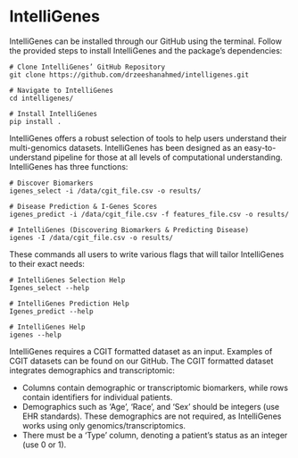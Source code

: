 # IntelliGenes

IntelliGenes can be installed through our GitHub using the terminal. Follow the provided steps to install IntelliGenes and the package’s dependencies: 
```
# Clone IntelliGenes’ GitHub Repository
git clone https://github.com/drzeeshanahmed/intelligenes.git

# Navigate to IntelliGenes
cd intelligenes/

# Install IntelliGenes
pip install .
```

IntelliGenes offers a robust selection of tools to help users understand their multi-genomics datasets. IntelliGenes has been designed as an easy-to-understand pipeline for those at all levels of computational understanding. IntelliGenes has three functions:
```
# Discover Biomarkers
igenes_select -i /data/cgit_file.csv -o results/

# Disease Prediction & I-Genes Scores 
igenes_predict -i /data/cgit_file.csv -f features_file.csv -o results/

# IntelliGenes (Discovering Biomarkers & Predicting Disease) 
igenes -I /data/cgit_file.csv -o results/
```

These commands all users to write various flags that will tailor IntelliGenes to their exact needs: 
```
# IntelliGenes Selection Help
Igenes_select --help

# IntelliGenes Prediction Help
Igenes_predict --help

# IntelliGenes Help
igenes --help
```

IntelliGenes requires a CGIT formatted dataset as an input. Examples of CGIT datasets can be found on our GitHub. The CGIT formatted dataset integrates demographics and transcriptomic: 
  -	Columns contain demographic or transcriptomic biomarkers, while rows contain identifiers for individual patients. 
  -	Demographics such as ‘Age’, ‘Race’, and ‘Sex’ should be integers (use EHR standards). These demographics are not required, as IntelliGenes works using only genomics/transcriptomics.
  -	There must be a ‘Type’ column, denoting a patient’s status as an integer (use 0 or 1). 
